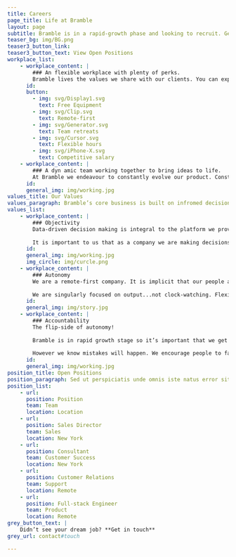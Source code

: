 ```yaml
---
title: Careers
page_title: Life at Bramble
layout: page
subtitle: Bramble is in a rapid-growth phase and looking to recruit. Get in on the ground floor! 
teaser_bg: img/BG.png
teaser3_button_link: 
teaser3_button_text: View Open Positions
workplace_list: 
    - workplace_content: |
        ### An flexible workplace with plenty of perks.
        Bramble lives the values we share with our clients. You can expect a workplace focused on outcomes, with flexible hours and a collegiate environment.
      id: 
      button: 
        - img: svg/Display1.svg
          text: Free Equipment 
        - img: svg/Clip.svg
          text: Remote-first
        - img: svg/Generator.svg
          text: Team retreats
        - img: svg/Cursor.svg
          text: Flexible hours
        - img: svg/iPhone-X.svg
          text: Competitive salary
    - workplace_content: |
        ### A dyn amic team working together to bring ideas to life.
        At Bramble we endeavour to constantly evolve our product. Constant collaboration between Product Development and Customer Support is a pillar of who we are.
      id: 
      general_img: img/working.jpg
values_title: Our Values
values_paragraph: Bramble’s core business is built on infromed decision-making. It is important to us that our company values align with our core product. To that end, Objectivity, Accountability and Autonomy are inherent in our DNA.
values_list: 
    - workplace_content: |
        ### Objectivity
        Data-driven decision making is integral to the platform we provide our clients. We carry this into our day to day and strategic decision making process.
        
        It is important to us that as a company we are making decisions that are informed by data.
      id: 
      general_img: img/working.jpg
      img_circle: img/curcle.png
    - workplace_content: |
        ### Autonomy
        We are a remote-first company. It is implicit that our people are provided with lots of autonomy.
        
        We are singularly focused on output...not clock-watching. Flexibility is a definite perk of working at Bramble.
      id: 
      general_img: img/story.jpg
    - workplace_content: |
        ### Accountability
        The flip-side of autonomy!
        
        Bramble is in rapid growth stage so it’s important that we get stuff done quickly with the best possible quality.
        
        However we know mistakes will happen. We encourage people to fail forward...it’s important to not shy away from mistakes as long as we are constantly learning from them.
      id: 
      general_img: img/working.jpg
position_title: Open Positions
position_paragraph: Sed ut perspiciatis unde omnis iste natus error sit voluptatem accusantium doloremque laudantium, totam rem aperiam, eaque ipsa.
position_list:
    - url:
      position: Position
      team: Team
      location: Location
    - url:
      position: Sales Director
      team: Sales
      location: New York
    - url:
      position: Consultant
      team: Customer Success
      location: New York
    - url:
      position: Customer Relations
      team: Support
      location: Remote
    - url:
      position: Full-stack Engineer
      team: Product
      location: Remote
grey_button_text: |
    Didn’t see your dream job? **Get in touch**
grey_url: contact#touch

---
```

 